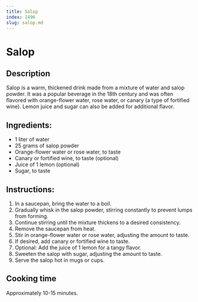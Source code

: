 ```yaml
---
title: Salop
index: 1496
slug: salop.md
---
```


# Salop

## Description
Salop is a warm, thickened drink made from a mixture of water and salop powder. It was a popular beverage in the 18th century and was often flavored with orange-flower water, rose water, or canary (a type of fortified wine). Lemon juice and sugar can also be added for additional flavor.

## Ingredients:
- 1 liter of water
- 25 grams of salop powder
- Orange-flower water or rose water, to taste
- Canary or fortified wine, to taste (optional)
- Juice of 1 lemon (optional)
- Sugar, to taste

## Instructions:
1. In a saucepan, bring the water to a boil.
2. Gradually whisk in the salop powder, stirring constantly to prevent lumps from forming.
3. Continue stirring until the mixture thickens to a desired consistency.
4. Remove the saucepan from heat.
5. Stir in orange-flower water or rose water, adjusting the amount to taste.
6. If desired, add canary or fortified wine to taste.
7. Optional: Add the juice of 1 lemon for a tangy flavor.
8. Sweeten the salop with sugar, adjusting the amount to taste.
9. Serve the salop hot in mugs or cups.

## Cooking time
Approximately 10-15 minutes.